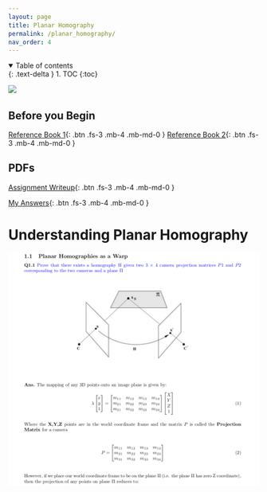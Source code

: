```yaml
---
layout: page
title: Planar Homography
permalink: /planar_homography/
nav_order: 4
---
```


<details open markdown="block">
  <summary>
    Table of contents
  </summary>
  {: .text-delta }
1. TOC
{:toc}
</details>

![](/images/mp4ar_video_AdobeExpress.gif)

## Before you Begin

[Reference Book 1](https://drive.google.com/file/d/1jqEB739EfifhSyiCK6vdbPIz7gX9Ywmr/view?usp=sharing){: .btn .fs-3 .mb-4 .mb-md-0 }
[Reference Book 2](https://drive.google.com/file/d/1Kn6dilDeR_7leIctuVa87-czuqBoxJh-/view?usp=sharing){: .btn .fs-3 .mb-4 .mb-md-0 }

## PDFs

[Assignment Writeup](https://github.com/sushanthj/assignments_F22/blob/main/CV_A/Assignment_3/hw3_f22.pdf){: .btn .fs-3 .mb-4 .mb-md-0 } 

[My Answers](https://github.com/sushanthj/assignments_F22/blob/main/CV_A/Assignment_3/sushantj_hw3.pdf){: .btn .fs-3 .mb-4 .mb-md-0 }

# Understanding Planar Homography

![](/images/Homography_intro.png)